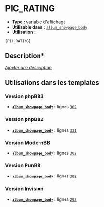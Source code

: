 # PIC_RATING
* __Type__ __:__ variable d'affichage
* __Utilisable dans__ __:__ [`album_showpage_body`](../tpl/album_showpage_body.md#readme)
* __Utilisation__ __:__

```smarty
{PIC_RATING}
```

## Description[*](https://fa-tvars.appspot.com/var/PIC_RATING)
[*Ajouter une description*](https://fa-tvars.appspot.com/var/PIC_RATING)

## Utilisations dans les templates

### Version phpBB3
* __[`album_showpage_body`](../tpl/album_showpage_body.md#readme)__ __:__ lignes [`302`](../src/prosilver/album_showpage_body.tpl#L302)

### Version phpBB2
* __[`album_showpage_body`](../tpl/album_showpage_body.md#readme)__ __:__ lignes [`331`](../src/subsilver/album_showpage_body.tpl#L331)

### Version ModernBB
* __[`album_showpage_body`](../tpl/album_showpage_body.md#readme)__ __:__ lignes [`302`](../src/modernbb/album_showpage_body.tpl#L302)

### Version PunBB
* __[`album_showpage_body`](../tpl/album_showpage_body.md#readme)__ __:__ lignes [`308`](../src/punbb/album_showpage_body.tpl#L308)

### Version Invision
* __[`album_showpage_body`](../tpl/album_showpage_body.md#readme)__ __:__ lignes [`293`](../src/invision/album_showpage_body.tpl#L293)

